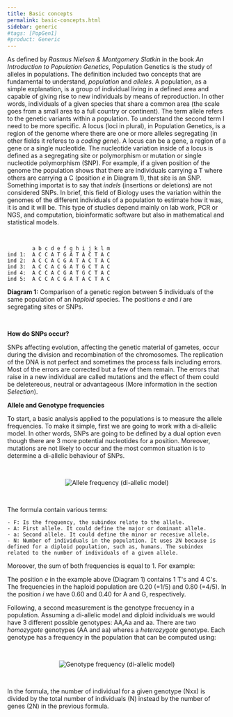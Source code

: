 ```yaml
---
title: Basic concepts
permalink: basic-concepts.html
sidebar: generic
#tags: [PopGen1]
#product: Generic
---
```


As defined by _Rasmus Nielsen & Montgomery Slatkin_ in the book _An Introduction to Population Genetics_, Population Genetics is the study of alleles in populations. The definition included two concepts that are fundamental to understand, _population_ and _alleles_. A population, as a simple explanation, is a group of individual living in a defined area and capable of giving rise to new individuals by means of reproduction. In other words, individuals of a given species that share a common area (the scale goes from a small area to a full country or continent). The term allele refers to the genetic variants within a population. To understand the second term I need to be more specific. A locus (loci in plural), in Population Genetics, is a region of the genome where there are one or more alleles segregating (in other fields it referes to a _coding gene_). A locus can be a gene, a region of a gene or a single nucleotide. The nucleotide variation inside of a locus is defined as a segregating site or polymorphism or mutation or single nucleotide polymorphism (SNP). For example, if a given position of the genome the population shows that there are individuals carrying a T where others are carrying a C (position _e_ in Diagram 1), that site is an SNP. Something importat is to say that _indels_ (insertions or deletions) are not considered SNPs. In brief, this field of Biology uses the variation within the genomes of the different individuals of a population to estimate how it was, it is and it will be. This type of studies depend mainly on lab work, PCR or NGS, and computation, bioinformatic software but also in mathematical and statistical models.

<p>&nbsp;</p>

```
        a b c d e f g h i j k l m
ind 1:  A C C A T G A T A C T A C 
ind 2:  A C C A C G A T A C T A C 
ind 3:  A C C A C G A T G C T A C
ind 4:  A C C A C G A T G C T A C
ind 5:  A C C A C G A T A C T A C
```
**Diagram 1:** Comparison of a genetic region between 5 individuals of the same population of an _haploid_ species. The positions _e_ and _i_ are segregating sites or SNPs.

<p>&nbsp;</p>

**How do SNPs occur?**

SNPs affecting evolution, affecting the genetic material of gametes, occur during the division and recombination of the chromosomes. The replication of the DNA is not perfect and sometimes the process fails including errors. Most of the errors are corrected but a few of them remain. The errors that raise in a new individual are called mutations and the effect of them could be deletereous, neutral or advantageous (More information in the section _Selection_).

**Allele and Genotype frequencies**

To start, a basic analysis applied to the populations is to measure the allele frequencies. To make it simple, first we are going to work with a di-allelic model. In other words, SNPs are going to be defined by a dual option even though there are 3 more potential nucleotides for a position. Moreover, mutations are not likely to occur and the most common situation is to determine a di-allelic behaviour of SNPs.

<p>&nbsp;</p>

<center><img src="https://latex.codecogs.com/svg.latex?f_A=\frac{N_A}{2N}&space;\quad&space;and&space;\quad&space;f_a=\frac{N_a}{2N}" title="Allele frequency (di-allelic model)"/></center>

<p>&nbsp;</p>

The formula contain various terms:

	- F: Is the frequency, the subindex relate to the allele.
	- A: First allele. It could define the major or dominant allele.
	- a: Second allele. It could define the minor or recesive allele.
	- N: Number of individuals in the population. It uses 2N because is defined for a diploid population, such as, humans. The subindex related to the number of individuals of a given allele.
	

Moreover, the sum of both frequencies is equal to 1. For example:

The position _e_ in the example above (Diagram 1) contains 1 T's and 4 C's. The frequencies in the haploid population are 0.20 (=1/5) and 0.80 (=4/5). In the position _i_ we have 0.60 and 0.40 for A and G, respectively.

Following, a second measurement is the genotype frecuency in a population. Assuming a di-allelic model and diploid individuals we would have 3 different possible genotypes: AA,Aa and aa. There are two _homozygote_ genotypes (AA and aa) wheres a _heterozygote_ genotype. Each genotype has a frequency in the population that can be computed using:

<p>&nbsp;</p>

<center><img src="https://latex.codecogs.com/svg.latex?f_{AA}=\frac{N_{AA}}{N}&space;\quad&space;f_{Aa}=\frac{N_{Aa}}{N}&space;\quad&space;f_{aa}=\frac{N_{aa}}{N}" title="Genotype frequency (di-allelic model)"/></center>

<p>&nbsp;</p>

In the formula, the number of individual for a given genotype (Nxx) is divided by the total number of individuals (N) instead by the number of genes (2N) in the previous formula.

<p>&nbsp;</p>